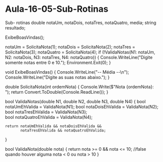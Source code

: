 # Aula-16-05-Sub-Rotinas
Sub- rotinas
﻿double notaUm, notaDois, notaTres, notaQuatro, media;
string resultado;

ExibeBoasVindas();

notaUm = SolicitaNota(1);
notaDois = SolicitaNota(2);
notaTres = SolicitaNota(3);
notaQuatro = SolicitaNota(4);
if (!ValidaNotas(N1: notaUm, N2: notaDois, N3: notaTres, N4: notaQuatro))
{
    Console.WriteLine("Digite somente notas entre 0 e 10.");
    Environment.Exit(0);
}

void ExibeBoasVindas()
{
    Console.WriteLine("-- Média --\n");
    Console.WriteLine("Digite as suas notas abaixo.");
}

double SolicitaNota(int ordemNota)
{
    Console.Write($"Nota {ordemNota}: ");
    return Convert.ToDouble(Console.ReadLine());
}

bool ValidaNotas(double N1, double N2, double N3, double N4)
{
    bool notaUmEhValida = ValidaNota(N1);
    bool notaDoisEhValida = ValidaNota(N2);
    bool notaTresEhValida = ValidaNota(N3);   
    bool notaQuatroEhValida = ValidaNota(N4);

    return notaUmEhValida && notaDoisEhValida &&
           notaTresEhValida && notaQuatroEhValida;
}

bool ValidaNota(double nota)
{
    return nota >= 0 && nota <= 10;
    //false quando houver alguma nota < 0 ou nota > 10
}
